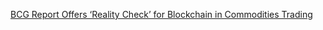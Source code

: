 [BCG Report Offers ‘Reality Check’ for Blockchain in Commodities Trading](https://cointelegraph.com/news/bcg-report-offers-reality-check-for-blockchain-in-commodities-trading)